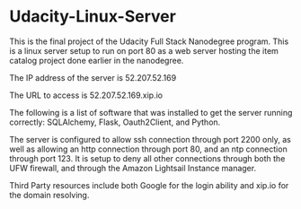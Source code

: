 # Udacity-Linux-Server

This is the final project of the Udacity Full Stack Nanodegree program. This is a linux server setup to run on port 80 as a web server hosting the item catalog project done earlier in the nanodegree.

The IP address of the server is 52.207.52.169

The URL to access is 52.207.52.169.xip.io

The following is a list of software that was installed to get the server running correctly: SQLAlchemy, Flask, Oauth2Client, and Python.

The server is configured to allow ssh connection through port 2200 only, as well as allowing an http connection through port 80, and an ntp connection through port 123. It is setup to deny all other connections through both the UFW firewall, and through the Amazon Lightsail Instance manager.

Third Party resources include both Google for the login ability and xip.io for the domain resolving.
